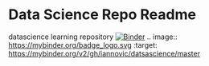 # Data Science Repo Readme
datascience learning repository
[![Binder](https://mybinder.org/badge_logo.svg)](https://mybinder.org/v2/gh/iannovic/datsascience/master)
.. image:: https://mybinder.org/badge_logo.svg
 :target: https://mybinder.org/v2/gh/iannovic/datsascience/master



